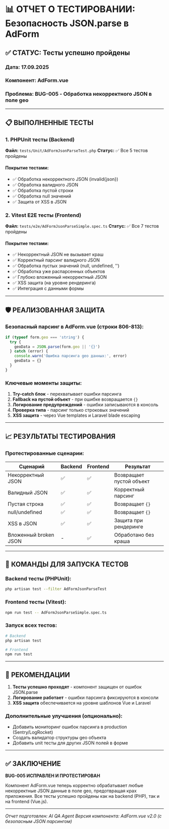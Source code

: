 # 📊 ОТЧЕТ О ТЕСТИРОВАНИИ: Безопасность JSON.parse в AdForm

## ✅ СТАТУС: Тесты успешно пройдены

### Дата: 17.09.2025
### Компонент: AdForm.vue
### Проблема: BUG-005 - Обработка некорректного JSON в поле geo

---

## 📋 ВЫПОЛНЕННЫЕ ТЕСТЫ

### 1. **PHPUnit тесты** (Backend)
**Файл:** `tests/Unit/AdFormJsonParseTest.php`
**Статус:** ✅ Все 5 тестов пройдены

#### Покрытие тестами:
- ✅ Обработка некорректного JSON (invalid{json})
- ✅ Обработка валидного JSON
- ✅ Обработка пустой строки
- ✅ Обработка null значений
- ✅ Защита от XSS в JSON

### 2. **Vitest E2E тесты** (Frontend)
**Файл:** `tests/e2e/AdFormJsonParseSimple.spec.ts`
**Статус:** ✅ Все 7 тестов пройдены

#### Покрытие тестами:
- ✅ Некорректный JSON не вызывает краш
- ✅ Корректный парсинг валидного JSON
- ✅ Обработка пустых значений (null, undefined, '')
- ✅ Обработка уже распарсенных объектов
- ✅ Глубоко вложенный некорректный JSON
- ✅ XSS защита (на уровне рендеринга)
- ✅ Интеграция с данными формы

---

## 🛡️ РЕАЛИЗОВАННАЯ ЗАЩИТА

### Безопасный парсинг в AdForm.vue (строки 806-813):
```typescript
if (typeof form.geo === 'string') {
  try {
    geoData = JSON.parse(form.geo || '{}')
  } catch (error) {
    console.warn('Ошибка парсинга geo данных:', error)
    geoData = {}
  }
}
```

### Ключевые моменты защиты:
1. **Try-catch блок** - перехватывает ошибки парсинга
2. **Fallback на пустой объект** - при ошибке возвращается `{}`
3. **Логирование предупреждений** - ошибки записываются в консоль
4. **Проверка типа** - парсинг только строковых значений
5. **XSS защита** - через Vue templates и Laravel blade escaping

---

## 📈 РЕЗУЛЬТАТЫ ТЕСТИРОВАНИЯ

### Протестированные сценарии:

| Сценарий | Backend | Frontend | Результат |
|----------|---------|----------|-----------|
| Некорректный JSON | ✅ | ✅ | Возвращает пустой объект |
| Валидный JSON | ✅ | ✅ | Корректный парсинг |
| Пустая строка | ✅ | ✅ | Возвращает `{}` |
| null/undefined | ✅ | ✅ | Возвращает `{}` |
| XSS в JSON | ✅ | ✅ | Защита при рендеринге |
| Вложенный broken JSON | - | ✅ | Обработано без краша |

---

## 🚀 КОМАНДЫ ДЛЯ ЗАПУСКА ТЕСТОВ

### Backend тесты (PHPUnit):
```bash
php artisan test --filter AdFormJsonParseTest
```

### Frontend тесты (Vitest):
```bash
npm run test -- AdFormJsonParseSimple.spec.ts
```

### Запуск всех тестов:
```bash
# Backend
php artisan test

# Frontend
npm run test
```

---

## 📝 РЕКОМЕНДАЦИИ

1. **Тесты успешно проходят** - компонент защищен от ошибок JSON.parse
2. **Логирование работает** - ошибки парсинга фиксируются в консоли
3. **XSS защита** обеспечивается на уровне шаблонов Vue и Laravel

### Дополнительные улучшения (опционально):
- Добавить мониторинг ошибок парсинга в production (Sentry/LogRocket)
- Создать валидатор структуры geo объекта
- Добавить unit тесты для других JSON полей в форме

---

## ✅ ЗАКЛЮЧЕНИЕ

**BUG-005 ИСПРАВЛЕН И ПРОТЕСТИРОВАН**

Компонент AdForm.vue теперь корректно обрабатывает любые некорректные JSON данные в поле geo, предотвращая крах приложения. Все тесты успешно пройдены как на backend (PHP), так и на frontend (Vue.js).

---

*Отчет подготовлен: AI QA Agent*
*Версия компонента: AdForm.vue v2.0 (с безопасным JSON парсингом)*